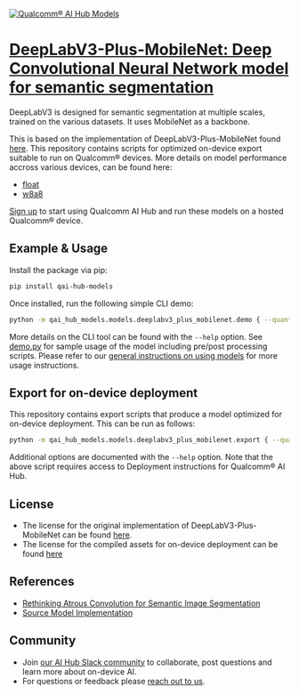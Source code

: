 [![Qualcomm® AI Hub Models](https://qaihub-public-assets.s3.us-west-2.amazonaws.com/qai-hub-models/quic-logo.jpg)](../../README.md)


# [DeepLabV3-Plus-MobileNet: Deep Convolutional Neural Network model for semantic segmentation](https://aihub.qualcomm.com/models/deeplabv3_plus_mobilenet)

DeepLabV3 is designed for semantic segmentation at multiple scales, trained on the various datasets. It uses MobileNet as a backbone.

This is based on the implementation of DeepLabV3-Plus-MobileNet found [here](https://github.com/jfzhang95/pytorch-deeplab-xception). This repository contains scripts for optimized on-device
export suitable to run on Qualcomm® devices. More details on model performance
accross various devices, can be found here:

  - [float](https://aihub.qualcomm.com/models/deeplabv3_plus_mobilenet)
  - [w8a8](https://aihub.qualcomm.com/models/deeplabv3_plus_mobilenet_quantized)

[Sign up](https://myaccount.qualcomm.com/signup) to start using Qualcomm AI Hub and run these models on a hosted Qualcomm® device.




## Example & Usage

Install the package via pip:
```bash
pip install qai-hub-models
```


Once installed, run the following simple CLI demo:

```bash
python -m qai_hub_models.models.deeplabv3_plus_mobilenet.demo { --quantize w8a8 }
```
More details on the CLI tool can be found with the `--help` option. See
[demo.py](demo.py) for sample usage of the model including pre/post processing
scripts. Please refer to our [general instructions on using
models](../../../#getting-started) for more usage instructions.

## Export for on-device deployment

This repository contains export scripts that produce a model optimized for
on-device deployment. This can be run as follows:

```bash
python -m qai_hub_models.models.deeplabv3_plus_mobilenet.export { --quantize w8a8 }
```
Additional options are documented with the `--help` option. Note that the above
script requires access to Deployment instructions for Qualcomm® AI Hub.


## License
* The license for the original implementation of DeepLabV3-Plus-MobileNet can be found
  [here](https://github.com/jfzhang95/pytorch-deeplab-xception/blob/master/LICENSE).
* The license for the compiled assets for on-device deployment can be found [here](https://qaihub-public-assets.s3.us-west-2.amazonaws.com/qai-hub-models/Qualcomm+AI+Hub+Proprietary+License.pdf)


## References
* [Rethinking Atrous Convolution for Semantic Image Segmentation](https://arxiv.org/abs/1706.05587)
* [Source Model Implementation](https://github.com/jfzhang95/pytorch-deeplab-xception)



## Community
* Join [our AI Hub Slack community](https://aihub.qualcomm.com/community/slack) to collaborate, post questions and learn more about on-device AI.
* For questions or feedback please [reach out to us](mailto:ai-hub-support@qti.qualcomm.com).
